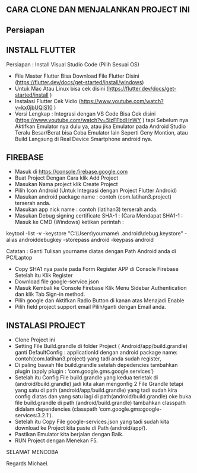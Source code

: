 CARA CLONE DAN MENJALANKAN PROJECT INI
-------------------------------------------------------------------------------------------------------------------------------


Persiapan
-------------------------------------------------------------------------------------------------------------------------------
INSTALL FLUTTER
-------------------------------------------------------------------------------------------------------------------------------
Persiapan : Install Visual Studio Code (Pilih Sesuai OS)

- File Master Flutter Bisa Download File Flutter Disini (https://flutter.dev/docs/get-started/install/windows)
- Untuk Mac Atau Linux bisa cek disini (https://flutter.dev/docs/get-started/install )
- Instalasi Flutter Cek Vidio (https://www.youtube.com/watch?v=kx0jbUQIS10 )
- Versi Lengkap : Integrasi dengan VS Code Bisa Cek disini (https://www.youtube.com/watch?v=5izFFbdHnWY ) tapi Sebelum nya Aktifkan Emulator nya dulu ya, atau jika Emulator pada Android Studio Teralu Besar/Berat bisa Coba Emulator lain Seperti Geny Montion, atau Build Langsung di Real Device Smartphone android nya.


FIREBASE
------------------------------------------------------------------------------------------------------------------------------

- Masuk di https://console.firebase.google.com 
- Buat Project Dengan Cara klik Add Project
- Masukan Nama project klik Create Project
- Pilih Icon Android (Untuk Integrasi dengan Project Flutter Android)
- Masukan android package name : contoh (com.latihan3.project) terserah anda.
- Masukan app nick name : contoh (latihan3) terserah anda.
- Masukan Debug signing certificate SHA-1 : (Cara Mendapat SHA1-1 : Masuk ke CMD (Windows) ketikan perintah :

keytool -list -v -keystore "C:\Users\yourname\ .android\debug.keystore" -alias androiddebugkey -storepass android -keypass android

Catatan : Ganti Tulisan yourname diatas dengan Path Android anda di PC/Laptop

- Copy SHA1 nya paste pada Form Register APP di Console Firebase Setelah itu Klik Register
- Download file google-service.json
- Masuk Kembali ke Console Firebase Klik Menu Sidebar Authentication dan klik Tab Sign-in method.
- Pilih google dan Aktifkan Radio Button di kanan atas Menajadi Enable 
- Pilih field project support email Pilih/ganti dengan Email anda.



INSTALASI PROJECT
---------------------------------------------------------------------------------------------------------------------------

- Clone Project ini
- Setting File Build.grandle di folder Project ( Android/app/build.grandle) ganti DefaultConfig : applicationId dengan android package name: contoh(com.latihan3.project)  yang tadi anda sudah register,
- Di paling bawah file build.grandle setelah depedencies tambahkan plugin (apply plugin : ‘com.google.gms.google.services’)
- Setelah itu Config File build.grandle yang kedua terletak di (android/build.grandle) jadi kita akan mengonfig 2 File Grandle tetapi yang satu di path (android/app/build.grandle) yang tadi sudah kira config diatas dan yang satu lagi di path(android/build.grandle) oke buka file build.grandle di path (android/build.grandle) tambahkan classpath didalam dependencies (classpath ‘com.google.gms:google-services:3.2.1’).
- Setelah itu Copy File google-services.json yang tadi sudah kita download ke Project kita paste di Path (android/app/).
- Pastikan Emulator kita berjalan dengan Baik.
- RUN Project dengan Menekan F5.



SELAMAT MENCOBA

Regards Michael.



